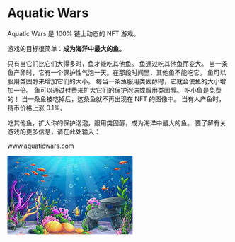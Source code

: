 # Aquatic Wars

<p>Aquatic Wars 是 100% 链上动态的 NFT 游戏。</p>
<p>游戏的目标很简单：<strong>成为海洋中最大的鱼。</strong></p>
只有当它们比它们大得多时，鱼才能吃其他鱼。
鱼通过吃其他鱼而变大。
当一条鱼产卵时，它有一个保护性气泡一天。在那段时间里，其他鱼不能吃它。
鱼可以服用类固醇来增加它们的大小。
每当一条鱼服用类固醇时，它就会使鱼的大小增加一倍。
鱼可以通过付费来扩大它们的保护泡沫或服用类固醇。
吃小鱼是免费的！
当一条鱼被吃掉后，这条鱼就不再出现在 NFT 的图像中。
当有人产鱼时，铸币价格上涨 0.1%。

<p>吃其他鱼，扩大你的保护泡泡，服用类固醇，成为海洋中最大的鱼。 要了解有关游戏的更多信息，请在此处输入：</p>
<p>www.aquaticwars.com</p>



![dysau](dysau.png)
